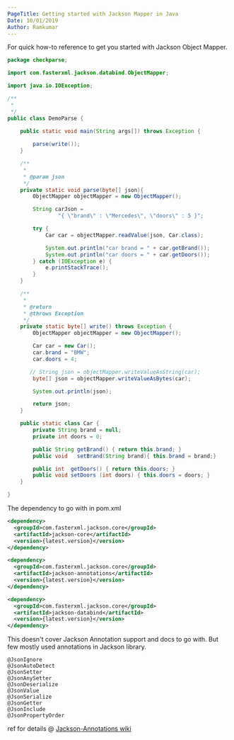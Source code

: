 ```yaml
---
PageTitle: Getting started with Jackson Mapper in Java
Date: 10/01/2019
Author: Ramkumar
---
```

For quick how-to reference to get you started with Jackson Object Mapper.

```java
package checkparse;

import com.fasterxml.jackson.databind.ObjectMapper;

import java.io.IOException;

/**
 *
 */
public class DemoParse {

    public static void main(String args[]) throws Exception {
       
        parse(write());
    }

    /**
     *
     * @param json
     */
    private static void parse(byte[] json){
        ObjectMapper objectMapper = new ObjectMapper();

        String carJson =
                "{ \"brand\" : \"Mercedes\", \"doors\" : 5 }";

        try {
            Car car = objectMapper.readValue(json, Car.class);

            System.out.println("car brand = " + car.getBrand());
            System.out.println("car doors = " + car.getDoors());
        } catch (IOException e) {
            e.printStackTrace();
        }
    }

    /**
     *
     * @return
     * @throws Exception
     */
    private static byte[] write() throws Exception {
        ObjectMapper objectMapper = new ObjectMapper();

        Car car = new Car();        
        car.brand = "BMW";
        car.doors = 4;

       // String json = objectMapper.writeValueAsString(car);
        byte[] json = objectMapper.writeValueAsBytes(car);

        System.out.println(json);

        return json;
    }

    public static class Car {
        private String brand = null;
        private int doors = 0;

        public String getBrand() { return this.brand; }
        public void   setBrand(String brand){ this.brand = brand;}

        public int  getDoors() { return this.doors; }
        public void setDoors (int doors) { this.doors = doors; }
    }

}
```

The dependency to go with in pom.xml

```xml
<dependency>
  <groupId>com.fasterxml.jackson.core</groupId>
  <artifactId>jackson-core</artifactId>
  <version>{latest.version}</version>
</dependency>

<dependency>
  <groupId>com.fasterxml.jackson.core</groupId>
  <artifactId>jackson-annotations</artifactId>
  <version>{latest.version}</version>
</dependency>

<dependency>
  <groupId>com.fasterxml.jackson.core</groupId>
  <artifactId>jackson-databind</artifactId>
  <version>{latest.version}</version>
</dependency>

```

This doesn't cover Jackson Annotation support and docs to go with. But few mostly used annotations in Jackson library.

```text
@JsonIgnore
@JsonAutoDetect
@JsonSetter
@JsonAnySetter
@JsonDeserialize
@JsonValue
@JsonSerialize
@JsonGetter
@JsonInclude
@JsonPropertyOrder
```

ref for details @ [Jackson-Annotations wiki](https://github.com/FasterXML/jackson-annotations/wiki/Jackson-Annotations)
